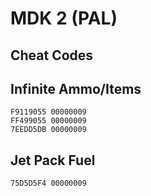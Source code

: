 # MDK 2 (PAL)

## Cheat Codes

## Infinite Ammo/Items

```
F9119055 00000009
FF499055 00000009
7EEDD5DB 00000009

```

## Jet Pack Fuel

```
75D5D5F4 00000009

```

